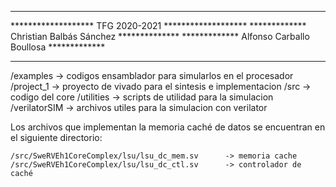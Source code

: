 *****************************************************
******************* TFG 2020-2021 *******************
************* Christian Balbás Sánchez **************
************* Alfonso Carballo Boullosa *************
*****************************************************


/examples 	-> 	codigos ensamblador para simularlos en el procesador
/project_1  	-> 	proyecto de vivado para el sintesis e implementacion
/src		-> 	codigo del core
/utilities	->	scripts de utilidad para la simulacion
/verilatorSIM	->	archivos utiles para la simulacion con verilator

Los archivos que implementan la memoria caché de datos se encuentran en el siguiente directorio:
	
	/src/SweRVEh1CoreComplex/lsu/lsu_dc_mem.sv 		-> memoria cache
	/src/SweRVEh1CoreComplex/lsu/lsu_dc_ctl.sv		-> controlador de caché

